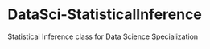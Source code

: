 DataSci-StatisticalInference
============================

Statistical Inference class for Data Science Specialization
